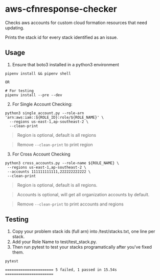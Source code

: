 # aws-cfnresponse-checker

Checks aws accounts for custom cloud formation resources that need updating.

Prints the stack id for every stack identified as an issue.

## Usage

1. Ensure that boto3 installed in a python3 environment

```
pipenv install && pipenv shell

OR

# For testing
pipenv install --pre --dev
```

2. For Single Account Checking:

```
python3 single_account.py --role-arn 'arn:aws:iam::${ROLE_ID}:role/${ROLE_NAME}' \
  --regions us-east-1,ap-southeast-2 \
  --clean-print
```

> Region is optional, default is all regions

> Remove `--clean-print` to print region

3. For Cross Account Checking

```
python3 cross_accounts.py --role-name ${ROLE_NAME} \
 --regions us-east-1,ap-southeast-2 \
 --accounts 111111111111,222222222222 \
 --clean-print
```

> Region is optional, default is all regions.

> Accounts is optional, will get all organization accounts by default.

> Remove `--clean-print` to print accounts and regions

## Testing

1. Copy your problem stack ids (full arn) into /test/stacks.txt, one line per stack.
2. Add your Role Name to test/test_stack.py.
3. Then run pytest to test your stacks programatically after you've fixed them.

```
pytest

====================== 5 failed, 1 passed in 15.54s ======================
```
